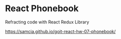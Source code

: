 # React Phonebook

Refracting code with React Redux Library

https://samcia.github.io/goit-react-hw-07-phonebook/


